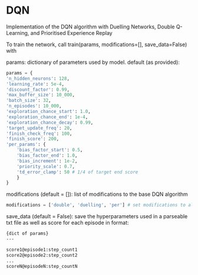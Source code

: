 # DQN
Implementation of the DQN algorithm with Duelling Networks, Double Q-Learning, and Prioritised Experience Replay

To train the network, call train(params, modifications=[], save_data=False) with

params: dictionary of parameters used by model. default (as provided):
```py
params = {
'n_hidden_neurons': 128,
'learning_rate': 5e-4,
'discount_factor': 0.99,
'max_buffer_size': 10_000,
'batch_size': 32,
'n_episodes': 10_000,
'exploration_chance_start': 1.0,
'exploration_chance_end': 1e-4,
'exploration_chance_decay': 0.99,
'target_update_freq': 20,
'finish_check_freq': 100,
'finish_score': 200,
'per_params': {
    'bias_factor_start': 0.5,
    'bias_factor_end': 1.0,
    'bias_increment': 1e-2,
    'priority_scale': 0.7,
    'td_error_clamp': 50 # 1/4 of target end score
    }
}
```

modifications (default = []): list of modifications to the base DQN algorithm
```py
modifications = ['double', 'duelling', 'per'] # set modifications to all 3 improvements on top of base DQN
```

save_data (default = False): save the hyperparameters used in a parseable txt file as well as score for each episode in format:
```txt
{dict of params}
---

score1@episode1:step_count1
score2@episode2:step_count2
...
scoreN@episodeN:step_countN
```
